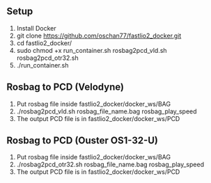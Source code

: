 ## Setup
1. Install Docker
2. git clone https://github.com/oschan77/fastlio2_docker.git
3. cd fastlio2_docker/
4. sudo chmod +x run_container.sh rosbag2pcd_vld.sh rosbag2pcd_otr32.sh
5. ./run_container.sh

## Rosbag to PCD (Velodyne)
1. Put rosbag file inside fastlio2_docker/docker_ws/BAG
2. ./rosbag2pcd_vld.sh rosbag_file_name.bag rosbag_play_speed
3. The output PCD file is in fastlio2_docker/docker_ws/PCD


## Rosbag to PCD (Ouster OS1-32-U)
1. Put rosbag file inside fastlio2_docker/docker_ws/BAG
2. ./rosbag2pcd_otr32.sh rosbag_file_name.bag rosbag_play_speed
3. The output PCD file is in fastlio2_docker/docker_ws/PCD